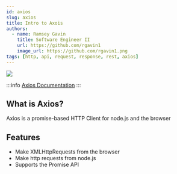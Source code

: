 ```yaml
---
id: axios
slug: axios
title: Intro to Axois
authors:
  - name: Ramsey Gavin
    title: Software Engineer II
    url: https://github.com/rgavin1
    image_url: https://github.com/rgavin1.png
tags: [http, api, request, response, rest, axios]
---
```


![](https://openjavascript.info/wp-content/uploads/2022/05/axios-1.png)

:::info
[Axios Documentation](https://axios-http.com/)
:::

## What is Axios?
Axios is a promise-based HTTP Client for node.js and the browser

## Features
- Make XMLHttpRequests from the browser
- Make http requests from node.js
- Supports the Promise API